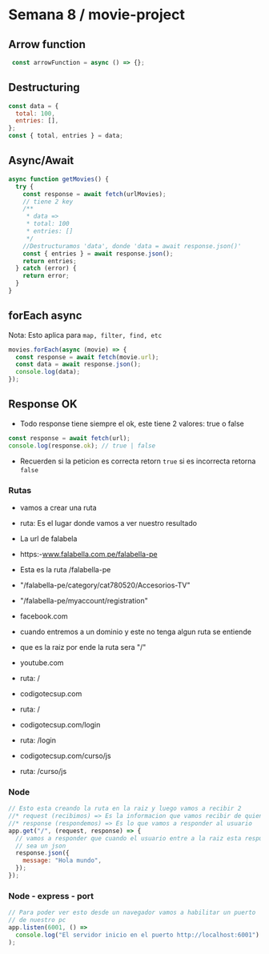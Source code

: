 # Semana 8 / movie-project

## Arrow function

```js
 const arrowFunction = async () => {};
```

## Destructuring

```js
const data = {
  total: 100,
  entries: [],
};
const { total, entries } = data;
```

## Async/Await

```js
async function getMovies() {
  try {
    const response = await fetch(urlMovies);
    // tiene 2 key
    /**
     * data =>
     * total: 100
     * entries: []
     */
    //Destructuramos 'data', donde 'data = await response.json()'
    const { entries } = await response.json();
    return entries;
  } catch (error) {
    return error;
  }
}
```

## forEach async

Nota: Esto aplica para ```map, filter, find, etc```

```js
movies.forEach(async (movie) => {
  const response = await fetch(movie.url);
  const data = await response.json();
  console.log(data);
});
```

## Response OK

- Todo response tiene siempre el ok, este tiene 2 valores: true o false

```js
const response = await fetch(url);
console.log(response.ok); // true | false
```

- Recuerden si la peticion es correcta retorn ```true``` si es incorrecta retorna ```false```

### Rutas 

- vamos a crear una ruta
- ruta: Es el lugar donde vamos a ver nuestro resultado
- La url de falabela
- https:-www.falabella.com.pe/falabella-pe
- Esta es la ruta /falabella-pe
- "/falabella-pe/category/cat780520/Accesorios-TV"
- "/falabella-pe/myaccount/registration"

- facebook.com
- cuando entremos a un dominio y este no tenga algun ruta se entiende
- que es la raiz por ende la ruta sera "/"

- youtube.com
- ruta: /

- codigotecsup.com
- ruta: /

- codigotecsup.com/login
- ruta: /login

- codigotecsup.com/curso/js
- ruta: /curso/js

### Node

```js
// Esto esta creando la ruta en la raiz y luego vamos a recibir 2
//* request (recibimos) => Es la informacion que vamos recibir de quien haga la peticion
//* response (respondemos) => Es lo que vamos a responder al usuario
app.get("/", (request, response) => {
  // vamos a responder que cuando el usuario entre a la raiz esta respuesta
  // sea un json
  response.json({
    message: "Hola mundo",
  });
});
```

### Node - express - port

```js
// Para poder ver esto desde un navegador vamos a habilitar un puerto
// de nuestro pc
app.listen(6001, () =>
  console.log("El servidor inicio en el puerto http://localhost:6001")
);
```